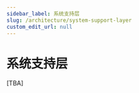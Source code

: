 ```yaml
---
sidebar_label: 系统支持层
slug: /architecture/system-support-layer
custom_edit_url: null
---
```


# 系统支持层

[TBA]
